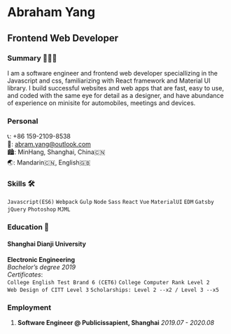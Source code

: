 # **Abraham Yang**

## **Frontend Web Developer**

### **Summary** 🤵🏻‍♂️

I am a software engineer and frontend web developer speciallizing in the Javascript and css, familiarizing with React framework and Material UI library. I build successful websites and web apps that are fast, easy to use, and coded with the same eye for detail as a designer, and have abundance of experience on minisite for automobiles, meetings and devices.

### **Personal**

📞: +86 159-2109-8538  
📧: abram.yang@outlook.com  
🏙: MinHang, Shanghai, China🇨🇳  
🌏: Mandarin🇨🇳, English🇬🇧

### **Skills** 🛠

`Javascript(ES6)` `Webpack` `Gulp` `Node` `Sass` `React` `Vue` `MaterialUI` `EDM` `Gatsby` `jQuery` `Photoshop` `MJML`

### **Education** 📖

#### **Shanghai Dianji University**

**Electronic Engineering**  
_Bachelor’s degree 2019_  
_Certificates_:  
`College English Test Brand 6 (CET6)`
`College Computer Rank Level 2`  
`Web Design of CITT Level 3`
`Scholarships: Level 2 --x2 / Level 3 --x5`

### **Employment**

1. **Software Engineer @ Publicissapient, Shanghai** *2019.07 - 2020.08*
